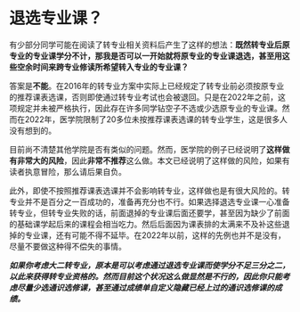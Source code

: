 # 退选专业课？

有少部分同学可能在阅读了转专业相关资料后产生了这样的想法：**既然转专业后原专业的专业课学分不计，那我是否可以一开始就将原专业的专业课退选，甚至用这些空余时间来跨专业修读所希望转入专业的专业课？**

答案是**不能**。在2016年的转专业方案中实际上已经规定了转专业前必须按原专业的推荐课表选课，否则即使通过转专业考试也会被退回。只是在2022年之前，这项规定并未被严格执行，因此存在许多同学钻空子不选或少选原专业的专业课。然而在2022年，医学院限制了20多位未按推荐课表选课的转专业学生，这是很多人没有想到的。

目前尚不清楚其他学院是否有类似的问题。然而，医学院的例子已经说明了**这样做有非常大的风险**，因此**非常不推荐**这么做。本文已经说明了这样做的风险，如果有读者执意冒险，那么请后果自负。

此外，即使不按照推荐课表选课并不会影响转专业，这样做也是有很大风险的。转专业并不是百分之一百成功的，准备再充分也不行。如果选择退选专业课一心准备转专业，但转专业失败的话，前面退掉的专业课后面还要学，甚至因为缺少了前面的基础课学起后来的课程会相当吃力。然后后面因为课表排的太满来不及补这些退掉的专业课，还有可能不得不延毕。在2022年以前，这样的先例也并不是没有，尽量不要做这种得不偿失的事情。

***如果你考虑大二转专业，原本是可以考虑通过退选专业课而使学分不足三分之二，以此来获得转专业资格的。然而目前这个状况这么做显然是不行的，因此你只能考虑尽量少选通识选修课，甚至通过成绩单自定义隐藏已经上过的通识选修课的成绩。***